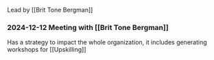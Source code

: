 
Lead by [[Brit Tone Bergman]]

### 2024-12-12 Meeting with [[Brit Tone Bergman]]
Has a strategy to impact the whole organization, it includes generating workshops for [[Upskilling]]

